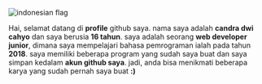 ![indonesian flag](https://encrypted-tbn0.gstatic.com/images?q=tbn:ANd9GcRyYN9I3urxXCQ2Q5OZho7DacnjU8MP0gq6SiFvN1wfovr6POGMUEKrtJrD&s=10)

Hai, selamat datang di **profile** github saya. nama saya adalah **candra dwi cahyo** dan saya berusia **16 tahun**. saya adalah seorang **web developer junior**, dimana saya mempelajari bahasa pemrograman ialah pada tahun **2018**. saya memiliki beberapa program yang sudah saya buat dan saya simpan kedalam **akun github saya**. jadi, anda bisa menikmati beberapa karya yang sudah pernah saya buat **:)**
